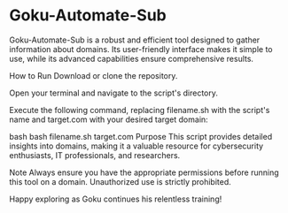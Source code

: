 # Goku-Automate-Sub
Goku-Automate-Sub is a robust and efficient tool designed to gather information about domains. Its user-friendly interface makes it simple to use, while its advanced capabilities ensure comprehensive results.

How to Run
Download or clone the repository.

Open your terminal and navigate to the script's directory.

Execute the following command, replacing filename.sh with the script's name and target.com with your desired target domain:

bash
bash filename.sh target.com
Purpose
This script provides detailed insights into domains, making it a valuable resource for cybersecurity enthusiasts, IT professionals, and researchers.

Note
Always ensure you have the appropriate permissions before running this tool on a domain. Unauthorized use is strictly prohibited.

Happy exploring as Goku continues his relentless training!
